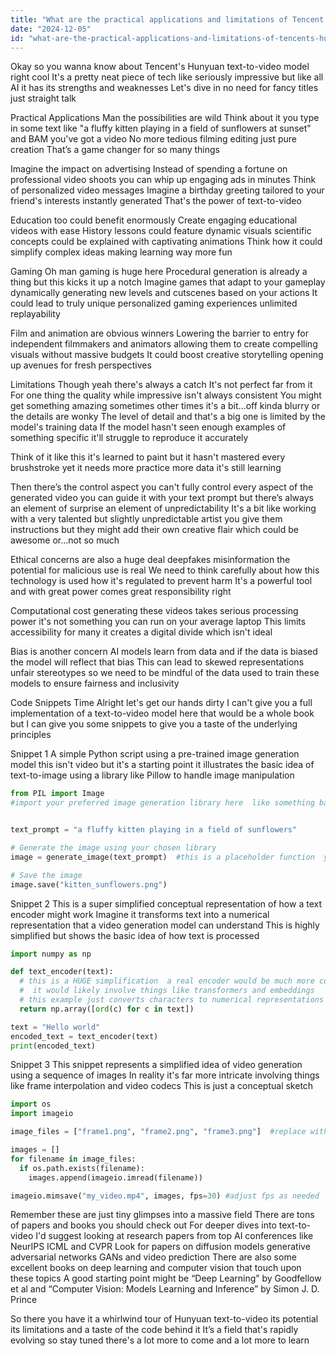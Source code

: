 ```yaml
---
title: "What are the practical applications and limitations of Tencent's Hunyuan text-to-video model?"
date: "2024-12-05"
id: "what-are-the-practical-applications-and-limitations-of-tencents-hunyuan-text-to-video-model"
---
```


Okay so you wanna know about Tencent's Hunyuan text-to-video model right cool  It's a pretty neat piece of tech  like seriously impressive  but like all AI it has its strengths and weaknesses  Let's dive in  no need for fancy titles just straight talk

Practical Applications Man the possibilities are wild  Think about it you type in some text  like "a fluffy kitten playing in a field of sunflowers at sunset" and BAM you've got a video  No more tedious filming editing  just pure creation  That’s a game changer for so many things

Imagine the impact on advertising  Instead of spending a fortune on professional video shoots you can whip up engaging ads in minutes  Think of personalized video messages  Imagine a birthday greeting tailored to your friend's interests instantly generated  That's the power of text-to-video

Education too could benefit enormously  Create engaging educational videos with ease  History lessons could feature dynamic visuals  scientific concepts could be explained with captivating animations   Think how it could simplify complex ideas  making learning way more fun

Gaming  Oh man gaming is huge here  Procedural generation is already a thing but this kicks it up a notch   Imagine games that adapt to your gameplay dynamically generating new levels and cutscenes based on your actions  It could lead to truly unique personalized gaming experiences  unlimited replayability

Film and animation are obvious winners  Lowering the barrier to entry for independent filmmakers and animators  allowing them to create compelling visuals without massive budgets  It could boost creative storytelling  opening up avenues for fresh perspectives

Limitations Though  yeah there's always a catch  It's not perfect  far from it  For one thing  the quality  while impressive isn't always consistent  You might get something amazing sometimes  other times it's a bit…off  kinda blurry or the details are wonky  The level of detail  and that's a big one  is limited by the model's training data  If the model hasn't seen enough examples of something specific it'll struggle to reproduce it accurately  

Think of it like this  it's learned to paint but it hasn't mastered every brushstroke yet  it needs more practice more data  it's still learning

Then there’s the control aspect  you can't fully control every aspect of the generated video  you can guide it with your text prompt but there’s always an element of surprise  an element of unpredictability   It's a bit like working with a very talented but slightly unpredictable artist  you give them instructions  but they might add their own creative flair  which could be awesome or…not so much

Ethical concerns are also a huge deal  deepfakes  misinformation  the potential for malicious use is real  We need to think carefully about how this technology is used  how it's regulated  to prevent harm  It's a powerful tool  and with great power comes great responsibility  right

Computational cost  generating these videos takes serious processing power  it's not something you can run on your average laptop  This limits accessibility for many  it creates a digital divide  which isn't ideal

Bias is another concern  AI models learn from data  and if the data is biased the model will reflect that bias  This can lead to skewed representations  unfair stereotypes  so we need to be mindful of the data used to train these models  to ensure fairness and inclusivity


Code Snippets Time  Alright let's get our hands dirty  I can't give you a full implementation of a text-to-video model here  that would be a whole book  but I can give you some snippets to give you a taste of the underlying principles

Snippet 1  A simple Python script using a pre-trained image generation model  this isn't video but it's a starting point it illustrates the basic idea of text-to-image  using a library like  Pillow  to handle image manipulation



```python
from PIL import Image
#import your preferred image generation library here  like something based on Stable Diffusion or similar


text_prompt = "a fluffy kitten playing in a field of sunflowers"

# Generate the image using your chosen library
image = generate_image(text_prompt)  #this is a placeholder function  you'd replace it

# Save the image
image.save("kitten_sunflowers.png")
```

Snippet 2  This is a super simplified conceptual representation of how a text encoder might work  Imagine it transforms text into a numerical representation that a video generation model can understand   This is highly simplified but shows the basic idea of how text is processed


```python
import numpy as np

def text_encoder(text):
  # this is a HUGE simplification  a real encoder would be much more complex
  #  it would likely involve things like transformers and embeddings
  # this example just converts characters to numerical representations
  return np.array([ord(c) for c in text])

text = "Hello world"
encoded_text = text_encoder(text)
print(encoded_text)
```



Snippet 3   This snippet represents a simplified idea of video generation using a sequence of images  In reality  it's far more intricate  involving things like frame interpolation and video codecs   This is just a conceptual sketch


```python
import os
import imageio

image_files = ["frame1.png", "frame2.png", "frame3.png"]  #replace with your actual image file names

images = []
for filename in image_files:
  if os.path.exists(filename):
    images.append(imageio.imread(filename))

imageio.mimsave("my_video.mp4", images, fps=30) #adjust fps as needed
```

Remember these are just tiny glimpses into a massive field  There are tons of papers and books you should check out  For deeper dives into text-to-video  I'd suggest looking at research papers from top AI conferences like NeurIPS  ICML  and CVPR  Look for papers on diffusion models  generative adversarial networks GANs  and video prediction  There are also some excellent books on deep learning and computer vision that touch upon these topics  A good starting point might be “Deep Learning” by Goodfellow et al  and “Computer Vision: Models Learning and Inference” by Simon J. D. Prince


So there you have it  a whirlwind tour of Hunyuan text-to-video  its potential  its limitations and a taste of the code behind it  It’s a field that's rapidly evolving so stay tuned  there's a lot more to come  and a lot more to learn

